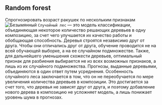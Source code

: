 Random forest
---
Спрогнозировать возраст ракушек по нескольким признакам
![Безымянный](https://user-images.githubusercontent.com/29499863/77451282-5d1b4880-6dec-11ea-9d17-7bbd1acb7de2.png)
```Случайный лес``` — это модель классификации, объединяющая некоторое количество решающих деревьев в одну композицию, за счет чего улучшается их качество работы и обобщающая способность. Деревья строятся независимо друг от друга. Чтобы они отличались друг от друга, обучение проводится не на всей обучающей выборке, а на ее случайном подмножестве. Также, для дальнейшего уменьшения схожести деревьев, оптимальный признак для разбиения выбирается не из всех возможных признаков, а лишь из их случайного подмножества. Прогнозы, выданные деревьями, объединяются в один ответ путем усреднения.
Особенность случайного леса заключается в том, что он не переобучается по мере увеличения количества деревьев в композиции. Это достигается за счет того, что деревья не зависят друг от друга, и поэтому добавление нового дерева в композицию не усложняет модель, а лишь понижает уровень шума в прогнозах.